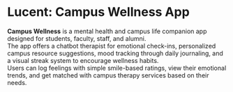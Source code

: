 # Lucent: Campus Wellness App

**Campus Wellness** is a mental health and campus life companion app designed for students, faculty, staff, and alumni.  
The app offers a chatbot therapist for emotional check-ins, personalized campus resource suggestions, mood tracking through daily journaling, and a visual streak system to encourage wellness habits.  
Users can log feelings with simple smile-based ratings, view their emotional trends, and get matched with campus therapy services based on their needs.
